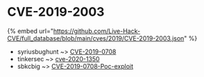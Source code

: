 # CVE-2019-2003
{% embed url="https://github.com/Live-Hack-CVE/full_database/blob/main/cves/2019/CVE-2019-2003.json" %}

* syriusbughunt ~> [CVE-2019-0708](https://www.alice-snow.ru/2019/database/cve-2019-2003/cve-2019-0708-syriusbughunt)
* tinkersec ~> [cve-2020-1350](https://www.alice-snow.ru/2019/database/cve-2019-2003/cve-2020-1350-tinkersec)
* sbkcbig ~> [CVE-2019-0708-Poc-exploit](https://www.alice-snow.ru/2019/database/cve-2019-2003/cve-2019-0708-poc-exploit-sbkcbig)
